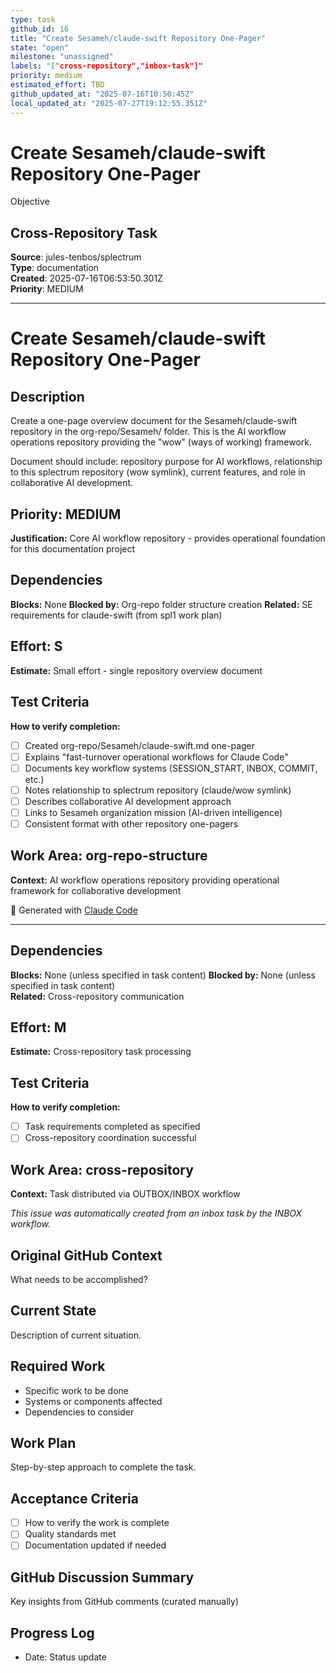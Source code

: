 ```yaml
---
type: task
github_id: 16
title: "Create Sesameh/claude-swift Repository One-Pager"
state: "open"
milestone: "unassigned"
labels: "["cross-repository","inbox-task"]"
priority: medium
estimated_effort: TBD
github_updated_at: "2025-07-16T10:50:45Z"
local_updated_at: "2025-07-27T19:12:55.351Z"
---
```


# Create Sesameh/claude-swift Repository One-Pager

Objective
## Cross-Repository Task

**Source**: jules-tenbos/splectrum  
**Type**: documentation  
**Created**: 2025-07-16T06:53:50.301Z  
**Priority**: MEDIUM

---


# Create Sesameh/claude-swift Repository One-Pager

## Description
Create a one-page overview document for the Sesameh/claude-swift repository in the org-repo/Sesameh/ folder. This is the AI workflow operations repository providing the "wow" (ways of working) framework.

Document should include: repository purpose for AI workflows, relationship to this splectrum repository (wow symlink), current features, and role in collaborative AI development.

## Priority: MEDIUM
**Justification:** Core AI workflow repository - provides operational foundation for this documentation project

## Dependencies
**Blocks:** None
**Blocked by:** Org-repo folder structure creation
**Related:** SE requirements for claude-swift (from spl1 work plan)

## Effort: S
**Estimate:** Small effort - single repository overview document

## Test Criteria
**How to verify completion:**
- [ ] Created org-repo/Sesameh/claude-swift.md one-pager
- [ ] Explains "fast-turnover operational workflows for Claude Code"
- [ ] Documents key workflow systems (SESSION_START, INBOX, COMMIT, etc.)
- [ ] Notes relationship to splectrum repository (claude/wow symlink)
- [ ] Describes collaborative AI development approach
- [ ] Links to Sesameh organization mission (AI-driven intelligence)
- [ ] Consistent format with other repository one-pagers

## Work Area: org-repo-structure
**Context:** AI workflow operations repository providing operational framework for collaborative development

🤖 Generated with [Claude Code](https://claude.ai/code)

---

## Dependencies
**Blocks:** None (unless specified in task content)
**Blocked by:** None (unless specified in task content)  
**Related:** Cross-repository communication

## Effort: M
**Estimate:** Cross-repository task processing

## Test Criteria
**How to verify completion:**
- [ ] Task requirements completed as specified
- [ ] Cross-repository coordination successful

## Work Area: cross-repository
**Context:** Task distributed via OUTBOX/INBOX workflow

*This issue was automatically created from an inbox task by the INBOX workflow.*


## Original GitHub Context
What needs to be accomplished?

## Current State
Description of current situation.

## Required Work
- Specific work to be done
- Systems or components affected
- Dependencies to consider

## Work Plan
Step-by-step approach to complete the task.

## Acceptance Criteria
- [ ] How to verify the work is complete
- [ ] Quality standards met
- [ ] Documentation updated if needed

## GitHub Discussion Summary
Key insights from GitHub comments (curated manually)

## Progress Log
- Date: Status update